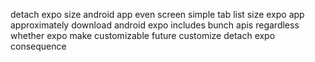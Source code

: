 detach expo size android app even screen simple tab list size expo app approximately download android expo includes bunch apis regardless whether expo make customizable future customize detach expo consequence